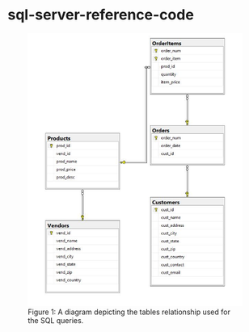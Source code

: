 # sql-server-reference-code

<figure>
<img src="table-relationship-diagram.JPG"><br/>
  <figcaption>Figure 1: A diagram depicting the tables relationship used for the SQL queries.</figcaption>
</figure>
